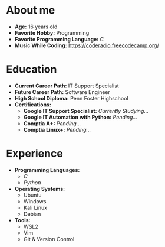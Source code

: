 # About me

- **Age:** 16 years old
- **Favorite Hobby:** Programming
- **Favorite Programming Language:** *C*
- **Music While Coding:** https://coderadio.freecodecamp.org/

# Education

- **Current Career Path:** IT Support Specialist
- **Future Career Path:** Software Engineer
- **High School Diploma:** Penn Foster Highschool
- **Certifications:**
  - **Google IT Support Specialist:** *Currently Studying...*
  - **Google IT Automation with Python:** *Pending...*
  - **Comptia A+:** *Pending...*
  - **Comptia Linux+:** *Pending...*

# Experience

- **Programming Languages:**
  - *C*
  - *Python*
- **Operating Systems:**
  - Ubuntu
  - Windows
  - Kali Linux
  - Debian
- **Tools:**
  - WSL2
  - Vim
  - Git & Version Control
